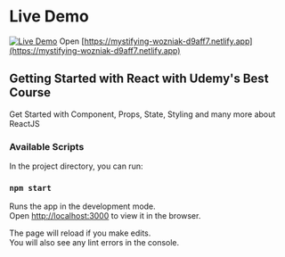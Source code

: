 # Live Demo
[![Live Demo](https://cdn.worldvectorlogo.com/logos/react-1.svg)](https://mystifying-wozniak-d9aff7.netlify.app)
Open [https://mystifying-wozniak-d9aff7.netlify.app](https://mystifying-wozniak-d9aff7.netlify.app)

## Getting Started with React with Udemy's Best Course

Get Started with Component, Props, State, Styling and many more about ReactJS

### Available Scripts

In the project directory, you can run:

### `npm start`

Runs the app in the development mode.\
Open [http://localhost:3000](http://localhost:3000) to view it in the browser.

The page will reload if you make edits.\
You will also see any lint errors in the console.





